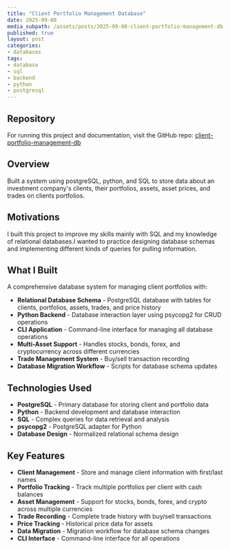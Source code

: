 ```yaml
---
title: "Client Portfolio Management Database"
date: 2025-09-08
media_subpath: /assets/posts/2025-09-08-client-portfolio-management-db
published: true
layout: post
categories:
- databases
tags:
- database
- sql
- backend
- python
- postgresql
---
```


## Repository

For running this project and documentation, visit the GitHub repo: [client-portfolio-management-db](https://github.com/jbrowne7/client-portfolio-risk-management-DB?tab=readme-ov-file#overview)


## Overview

Built a system using postgreSQL, python, and SQL to store data about an investment company's clients, their portfolios, assets, asset prices, and trades on clients portfolios.

## Motivations

I built this project to improve my skills mainly with SQL and my knowledge of relational databases.I wanted to practice designing database schemas and implementing different kinds of queries for pulling information. 

## What I Built

A comprehensive database system for managing client portfolios with:

- **Relational Database Schema** - PostgreSQL database with tables for clients, portfolios, assets, trades, and price history
- **Python Backend** - Database interaction layer using psycopg2 for CRUD operations
- **CLI Application** - Command-line interface for managing all database operations
- **Multi-Asset Support** - Handles stocks, bonds, forex, and cryptocurrency across different currencies
- **Trade Management System** - Buy/sell transaction recording
- **Database Migration Workflow** - Scripts for database schema updates


## Technologies Used

- **PostgreSQL** - Primary database for storing client and portfolio data
- **Python** - Backend development and database interaction
- **SQL** - Complex queries for data retrieval and analysis
- **psycopg2** - PostgreSQL adapter for Python
- **Database Design** - Normalized relational schema design

## Key Features

- **Client Management** - Store and manage client information with first/last names
- **Portfolio Tracking** - Track multiple portfolios per client with cash balances
- **Asset Management** - Support for stocks, bonds, forex, and crypto across multiple currencies
- **Trade Recording** - Complete trade history with buy/sell transactions
- **Price Tracking** - Historical price data for assets
- **Data Migration** - Migration workflow for database schema changes
- **CLI Interface** - Command-line interface for all operations
